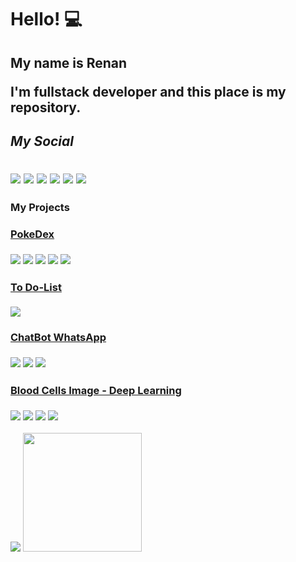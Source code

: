 # Hello! 💻
<div>
  <h2>My name is Renan</p>
  <p>I'm fullstack developer and this place is my repository.</p>
    <div>
    <h5>My Social</h5>
    <a href=""><img src="https://img.shields.io/badge/LinkedIn-0077B5?style=for-the-badge&logo=linkedin&logoColor=white"></a>
    <a href=""><img src="https://img.shields.io/badge/Reddit-FF4500?style=for-the-badge&logo=reddit&logoColor=white"></a>
    <a href=""><img src="https://img.shields.io/badge/Instagram-E4405F?style=for-the-badge&logo=instagram&logoColor=white"></a>
    <a href=""><img src="https://img.shields.io/badge/Facebook-1877F2?style=for-the-badge&logo=facebook&logoColor=white"></a>
    <a href=""><img src="https://img.shields.io/badge/Kaggle-20BEFF?style=for-the-badge&logo=Kaggle&logoColor=white"></a>
    <a href=""><img src="https://img.shields.io/badge/Spotify-1ED760?&style=for-the-badge&logo=spotify&logoColor=white"></a>
  </div>
</div>

<div>
  <h3>My Projects</p>
  <div>
    <div>
      <a href="https://imaginative-lebkuchen-02619c.netlify.app">
        <h4>PokeDex</h4>
      </a>
      <img src="https://img.shields.io/badge/Vue%20js-35495E?style=for-the-badge&logo=vuedotjs&logoColor=4FC08D">
      <img src="https://img.shields.io/badge/JavaScript-323330?style=for-the-badge&logo=javascript&logoColor=F7DF1E"/>
      <img src="https://img.shields.io/badge/HTML5-E34F26?style=for-the-badge&logo=html5&logoColor=white"/>
      <img src="https://img.shields.io/badge/CSS3-1572B6?style=for-the-badge&logo=css3&logoColor=white">
      <img src="https://img.shields.io/badge/Bulma-00D1B2?style=for-the-badge&logo=Bulma&logoColor=white">
    </div>
    <div>
      <a href="https://github.com/RFreitasAnjos/TodoList-Spring.git">
        <h4>To Do-List</h4>
      </a>
      <img src="https://img.shields.io/badge/Spring_Boot-6DB33F?style=for-the-badge&logo=spring-boot&logoColor=white">
    </div>
    <div>
      <a href="https://github.com/RFreitasAnjos/botWhatsApp">
        <h4>ChatBot WhatsApp</h4>
      </a>
      <img src="https://img.shields.io/badge/JavaScript-323330?style=for-the-badge&logo=javascript&logoColor=F7DF1E"/>
      <img src="https://img.shields.io/badge/Node%20js-339933?style=for-the-badge&logo=nodedotjs&logoColor=white"/>
      <img src="https://img.shields.io/badge/ChatGPT-74aa9c?style=for-the-badge&logo=openai&logoColor=white"/>
    </div>
    <div>
      <a href="https://colab.research.google.com/drive/13J-6BRbJubAjMnO-XgO6iNpt4juaFRKX?usp=sharing">
        <h4>Blood Cells Image - Deep Learning</h4>
      </a>
      <img src="https://img.shields.io/badge/Python-FFD43B?style=for-the-badge&logo=python&logoColor=blue">
      <img src="	https://img.shields.io/badge/scikit_learn-F7931E?style=for-the-badge&logo=scikit-learn&logoColor=white">
      <img src="https://img.shields.io/badge/TensorFlow-FF6F00?style=for-the-badge&logo=TensorFlow&logoColor=white">
      <img src="https://img.shields.io/badge/Kaggle-20BEFF?style=for-the-badge&logo=Kaggle&logoColor=white">
    </div>
  </div>
</div>
<div>
  <div>
    <img height="full" src="https://github-readme-stats.vercel.app/api?username=RFreitasAnjos&show_icons=true&theme=dark&include_all_commits=true&count_private=true"/>
    <img height="190px" src="https://github-readme-stats.vercel.app/api/top-langs/?username=RFreitasAnjos&layout=compact&langs_count=7&theme=dark"/>  
  </div>
  
  
  
<!-- <img height="full" src="https://github-readme-stats.vercel.app/api/pin/?username=RFreitasAnjos&repo=RFreitasAnjos&theme=dark" /> -->
</div>
